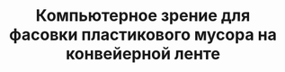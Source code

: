 <h1 align="center">Компьютерное зрение для фасовки пластикового мусора на конвейерной ленте <font size="3"></a></h1>

